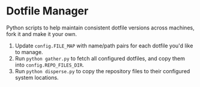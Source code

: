 # Dotfile Manager

Python scripts to help maintain consistent dotfile versions across machines, fork it and make it your own.

1. Update `config.FILE_MAP` with name/path pairs for each dotfile you'd like to manage.
2. Run `python gather.py` to fetch all configured dotfiles, and copy them into `config.REPO_FILES_DIR`.
3. Run `python disperse.py` to copy the repository files to their configured system locations.
